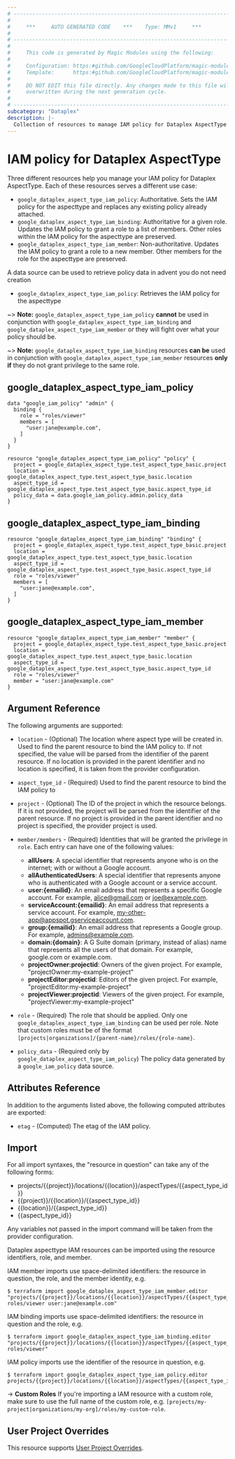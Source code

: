 ```yaml
---
# ----------------------------------------------------------------------------
#
#     ***     AUTO GENERATED CODE    ***    Type: MMv1     ***
#
# ----------------------------------------------------------------------------
#
#     This code is generated by Magic Modules using the following:
#
#     Configuration: https:#github.com/GoogleCloudPlatform/magic-modules/tree/main/mmv1/products/dataplex/AspectType.yaml
#     Template:      https:#github.com/GoogleCloudPlatform/magic-modules/tree/main/mmv1/templates/terraform/resource_iam.html.markdown.tmpl
#
#     DO NOT EDIT this file directly. Any changes made to this file will be
#     overwritten during the next generation cycle.
#
# ----------------------------------------------------------------------------
subcategory: "Dataplex"
description: |-
  Collection of resources to manage IAM policy for Dataplex AspectType
---
```


# IAM policy for Dataplex AspectType

Three different resources help you manage your IAM policy for Dataplex AspectType. Each of these resources serves a different use case:

* `google_dataplex_aspect_type_iam_policy`: Authoritative. Sets the IAM policy for the aspecttype and replaces any existing policy already attached.
* `google_dataplex_aspect_type_iam_binding`: Authoritative for a given role. Updates the IAM policy to grant a role to a list of members. Other roles within the IAM policy for the aspecttype are preserved.
* `google_dataplex_aspect_type_iam_member`: Non-authoritative. Updates the IAM policy to grant a role to a new member. Other members for the role for the aspecttype are preserved.

A data source can be used to retrieve policy data in advent you do not need creation

* `google_dataplex_aspect_type_iam_policy`: Retrieves the IAM policy for the aspecttype

~> **Note:** `google_dataplex_aspect_type_iam_policy` **cannot** be used in conjunction with `google_dataplex_aspect_type_iam_binding` and `google_dataplex_aspect_type_iam_member` or they will fight over what your policy should be.

~> **Note:** `google_dataplex_aspect_type_iam_binding` resources **can be** used in conjunction with `google_dataplex_aspect_type_iam_member` resources **only if** they do not grant privilege to the same role.



## google_dataplex_aspect_type_iam_policy

```hcl
data "google_iam_policy" "admin" {
  binding {
    role = "roles/viewer"
    members = [
      "user:jane@example.com",
    ]
  }
}

resource "google_dataplex_aspect_type_iam_policy" "policy" {
  project = google_dataplex_aspect_type.test_aspect_type_basic.project
  location = google_dataplex_aspect_type.test_aspect_type_basic.location
  aspect_type_id = google_dataplex_aspect_type.test_aspect_type_basic.aspect_type_id
  policy_data = data.google_iam_policy.admin.policy_data
}
```

## google_dataplex_aspect_type_iam_binding

```hcl
resource "google_dataplex_aspect_type_iam_binding" "binding" {
  project = google_dataplex_aspect_type.test_aspect_type_basic.project
  location = google_dataplex_aspect_type.test_aspect_type_basic.location
  aspect_type_id = google_dataplex_aspect_type.test_aspect_type_basic.aspect_type_id
  role = "roles/viewer"
  members = [
    "user:jane@example.com",
  ]
}
```

## google_dataplex_aspect_type_iam_member

```hcl
resource "google_dataplex_aspect_type_iam_member" "member" {
  project = google_dataplex_aspect_type.test_aspect_type_basic.project
  location = google_dataplex_aspect_type.test_aspect_type_basic.location
  aspect_type_id = google_dataplex_aspect_type.test_aspect_type_basic.aspect_type_id
  role = "roles/viewer"
  member = "user:jane@example.com"
}
```


## Argument Reference

The following arguments are supported:

* `location` - (Optional) The location where aspect type will be created in.
 Used to find the parent resource to bind the IAM policy to. If not specified,
  the value will be parsed from the identifier of the parent resource. If no location is provided in the parent identifier and no
  location is specified, it is taken from the provider configuration.
* `aspect_type_id` - (Required) Used to find the parent resource to bind the IAM policy to

* `project` - (Optional) The ID of the project in which the resource belongs.
    If it is not provided, the project will be parsed from the identifier of the parent resource. If no project is provided in the parent identifier and no project is specified, the provider project is used.

* `member/members` - (Required) Identities that will be granted the privilege in `role`.
  Each entry can have one of the following values:
  * **allUsers**: A special identifier that represents anyone who is on the internet; with or without a Google account.
  * **allAuthenticatedUsers**: A special identifier that represents anyone who is authenticated with a Google account or a service account.
  * **user:{emailid}**: An email address that represents a specific Google account. For example, alice@gmail.com or joe@example.com.
  * **serviceAccount:{emailid}**: An email address that represents a service account. For example, my-other-app@appspot.gserviceaccount.com.
  * **group:{emailid}**: An email address that represents a Google group. For example, admins@example.com.
  * **domain:{domain}**: A G Suite domain (primary, instead of alias) name that represents all the users of that domain. For example, google.com or example.com.
  * **projectOwner:projectid**: Owners of the given project. For example, "projectOwner:my-example-project"
  * **projectEditor:projectid**: Editors of the given project. For example, "projectEditor:my-example-project"
  * **projectViewer:projectid**: Viewers of the given project. For example, "projectViewer:my-example-project"

* `role` - (Required) The role that should be applied. Only one
    `google_dataplex_aspect_type_iam_binding` can be used per role. Note that custom roles must be of the format
    `[projects|organizations]/{parent-name}/roles/{role-name}`.

* `policy_data` - (Required only by `google_dataplex_aspect_type_iam_policy`) The policy data generated by
  a `google_iam_policy` data source.

## Attributes Reference

In addition to the arguments listed above, the following computed attributes are
exported:

* `etag` - (Computed) The etag of the IAM policy.

## Import

For all import syntaxes, the "resource in question" can take any of the following forms:

* projects/{{project}}/locations/{{location}}/aspectTypes/{{aspect_type_id}}
* {{project}}/{{location}}/{{aspect_type_id}}
* {{location}}/{{aspect_type_id}}
* {{aspect_type_id}}

Any variables not passed in the import command will be taken from the provider configuration.

Dataplex aspecttype IAM resources can be imported using the resource identifiers, role, and member.

IAM member imports use space-delimited identifiers: the resource in question, the role, and the member identity, e.g.
```
$ terraform import google_dataplex_aspect_type_iam_member.editor "projects/{{project}}/locations/{{location}}/aspectTypes/{{aspect_type_id}} roles/viewer user:jane@example.com"
```

IAM binding imports use space-delimited identifiers: the resource in question and the role, e.g.
```
$ terraform import google_dataplex_aspect_type_iam_binding.editor "projects/{{project}}/locations/{{location}}/aspectTypes/{{aspect_type_id}} roles/viewer"
```

IAM policy imports use the identifier of the resource in question, e.g.
```
$ terraform import google_dataplex_aspect_type_iam_policy.editor projects/{{project}}/locations/{{location}}/aspectTypes/{{aspect_type_id}}
```

-> **Custom Roles** If you're importing a IAM resource with a custom role, make sure to use the
 full name of the custom role, e.g. `[projects/my-project|organizations/my-org]/roles/my-custom-role`.

## User Project Overrides

This resource supports [User Project Overrides](https://registry.terraform.io/providers/hashicorp/google/latest/docs/guides/provider_reference#user_project_override).
